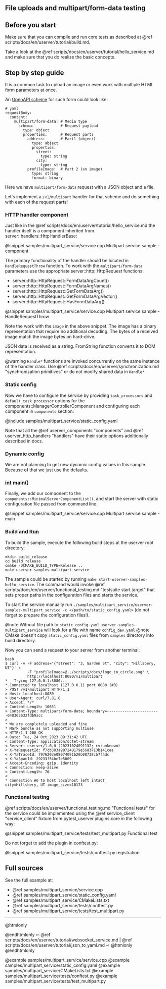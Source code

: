 ## File uploads and multipart/form-data testing

## Before you start

Make sure that you can compile and run core tests as described at
@ref scripts/docs/en/userver/tutorial/build.md.

Take a look at the @ref scripts/docs/en/userver/tutorial/hello_service.md
and make sure that you do realize the basic concepts.


## Step by step guide

It is a common task to upload an image or even work with multiple HTML form
parameters at once.

An [OpenAPI scheme](https://swagger.io/docs/specification/describing-request-body/multipart-requests/)
for such form could look like:

```
# yaml
requestBody:
  content: 
    multipart/form-data: # Media type
      schema:            # Request payload
        type: object
        properties:      # Request parts
          address:       # Part1 (object)
            type: object
            properties:
              street:
                type: string
              city:
                type: string
          profileImage:  # Part 2 (an image)
            type: string
            format: binary
```

Here we have `multipart/form-data` request with a JSON object and a file.

Let's implement a `/v1/multipart` handler for that scheme and do something with
each of the request parts!


### HTTP handler component

Just like in the @ref scripts/docs/en/userver/tutorial/hello_service.md
the handler itself is a component inherited from
server::handlers::HttpHandlerBase:

@snippet samples/multipart_service/service.cpp  Multipart service sample - component

The primary functionality of the handler should be located in
`HandleRequestThrow` function. To work with the `multipart/form-data`
parameters use the appropriate
server::http::HttpRequest functions:

* server::http::HttpRequest::FormDataArgCount()
* server::http::HttpRequest::FormDataArgNames()
* server::http::HttpRequest::GetFormDataArg()
* server::http::HttpRequest::GetFormDataArgVector()
* server::http::HttpRequest::HasFormDataArg()

@snippet samples/multipart_service/service.cpp  Multipart service sample - HandleRequestThrow

Note the work with the `image` in the above snippet. The image has a
binary representation that require no additional decoding. The bytes of a
received image match the image bytes on hard-drive.

JSON data is received as a string. FromString function converts it to DOM
representation.

@warning `Handle*` functions are invoked concurrently on the same instance of
  the handler class. Use @ref scripts/docs/en/userver/synchronization.md "synchronization primitives"
  or do not modify shared data in `Handle*`.


### Static config

Now we have to configure the service by providing `task_processors` and
`default_task_processor` options for the components::ManagerControllerComponent and
configuring each component in `components` section:

@include samples/multipart_service/static_config.yaml

Note that all the @ref userver_components "components" and
@ref userver_http_handlers "handlers" have their static options additionally
described in docs.

### Dynamic config

We are not planning to get new dynamic config values in this sample. Because of
that we just use the defaults.


### int main()

Finally, we
add our component to the `components::MinimalServerComponentList()`,
and start the server with static configuration file passed from command line.

@snippet samples/multipart_service/service.cpp  Multipart service sample - main


### Build and Run

To build the sample, execute the following build steps at the userver root directory:
```
mkdir build_release
cd build_release
cmake -DCMAKE_BUILD_TYPE=Release ..
make userver-samples-multipart_service
```

The sample could be started by running
`make start-userver-samples-hello_service`. The command would invoke
@ref scripts/docs/en/userver/functional_testing.md "testsuite start target" that sets proper
paths in the configuration files and starts the service.

To start the service manually run
`./samples/multipart_service/userver-samples-multipart_service -c </path/to/static_config.yaml>`
(do not forget to prepare the configuration files!).

@note Without file path to `static_config.yaml` `userver-samples-multipart_service` will look for a file with name `config_dev.yaml`
@note CMake doesn't copy `static_config.yaml` files from `samples` directory into build directory.

Now you can send a request to your server from another terminal:
```
bash
$ curl -v -F address='{"street": "3, Garden St", "city": "Hillsbery, UT"}' \
          -F "profileImage=@../scripts/docs/logo_in_circle.png" \
          http://localhost:8080/v1/multipart
*   Trying 127.0.0.1:8080...
* Connected to localhost (127.0.0.1) port 8080 (#0)
> POST /v1/multipart HTTP/1.1
> Host: localhost:8080
> User-Agent: curl/7.81.0
> Accept: */*
> Content-Length: 10651
> Content-Type: multipart/form-data; boundary=------------------------048363632fdb9acc
> 
* We are completely uploaded and fine
* Mark bundle as not supporting multiuse
< HTTP/1.1 200 OK
< Date: Tue, 24 Oct 2023 09:31:42 UTC
< Content-Type: application/octet-stream
< Server: userver/1.0.0 (20231024091132; rv:unknown)
< X-YaRequestId: f7cb383a987248179e5683713b141cea
< X-YaTraceId: 7976203e08074091b20b08738cb7fadc
< X-YaSpanId: 29233f54bc7e5009
< Accept-Encoding: gzip, identity
< Connection: keep-alive
< Content-Length: 76
< 
* Connection #0 to host localhost left intact
city=Hillsbery, UT image_size=10173
```

### Functional testing

@ref scripts/docs/en/userver/functional_testing.md "Functional tests" for the service could be
implemented using the @ref service_client "service_client" fixture from
pytest_userver.plugins.core in the
following way:

@snippet samples/multipart_service/tests/test_multipart.py  Functional test

Do not forget to add the plugin in conftest.py:

@snippet samples/multipart_service/tests/conftest.py  registration

## Full sources

See the full example at:
* @ref samples/multipart_service/service.cpp
* @ref samples/multipart_service/static_config.yaml
* @ref samples/multipart_service/CMakeLists.txt
* @ref samples/multipart_service/tests/conftest.py
* @ref samples/multipart_service/tests/test_multipart.py

----------

@htmlonly <div class="bottom-nav"> @endhtmlonly
⇦ @ref scripts/docs/en/userver/tutorial/websocket_service.md | @ref scripts/docs/en/userver/tutorial/json_to_yaml.md ⇨
@htmlonly </div> @endhtmlonly


@example samples/multipart_service/service.cpp
@example samples/multipart_service/static_config.yaml
@example samples/multipart_service/CMakeLists.txt
@example samples/multipart_service/tests/conftest.py
@example samples/multipart_service/tests/test_multipart.py

